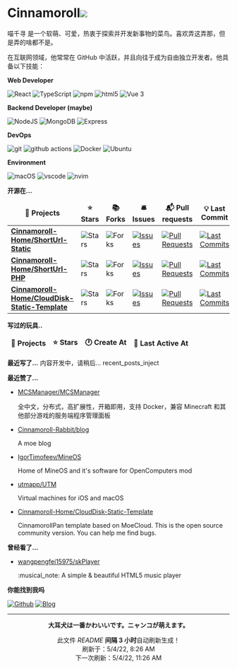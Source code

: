 # Cinnamoroll![](https://visitor-badge.laobi.icu/badge?page_id=Cinnamoroll-Rabbit.readme) 

喵千寻 是一个软萌、可爱，热衷于探索并开发新事物的菜鸟。喜欢弄这弄那，但是弄的啥都不是。

在互联网领域，他常常在 GitHub 中活跃，并且向往于成为自由独立开发者。他具备以下技能：

**Web Developer**

<p>
  <img alt="React" src="https://img.shields.io/badge/-React-45b8d8?style=flat-square&logo=react&logoColor=white" />
  <img alt="TypeScript"
    src="https://img.shields.io/badge/-TypeScript-007ACC?style=flat-square&logo=typescript&logoColor=white" />
  <img alt="npm" src="https://img.shields.io/badge/-NPM-CB3837?style=flat-square&logo=npm&logoColor=white" />
  <img alt="html5" src="https://img.shields.io/badge/-HTML5-E34F26?style=flat-square&logo=html5&logoColor=white" />
  <img alt="Vue 3" src="https://img.shields.io/badge/-Vue-5BA17F?style=flat-square&logo=vue.js&logoColor=white" />
</p>

**Backend Developer (maybe)**

<p>
  <img alt="NodeJS" src="https://img.shields.io/badge/-NodeJS-43853d?style=flat-square&logo=Node.js&logoColor=white" />
  <img alt="MongoDB"
    src="https://img.shields.io/badge/-MongoDB-13aa52?style=flat-square&logo=mongodb&logoColor=white" />
  <img alt="Express"
    src="https://img.shields.io/badge/-express-13aa52?style=flat-square&logo=express&logoColor=white" />
</p>

**DevOps**

<p>
  <img alt="git" src="https://img.shields.io/badge/-Git-F05032?style=flat-square&logo=git&logoColor=white" />
  <img alt="github actions" src="https://img.shields.io/badge/-Github_Actions-2088FF?style=flat-square&logo=github-actions&logoColor=white" />
  <img alt="Docker" src="https://img.shields.io/badge/-Docker-46a2f1?style=flat-square&logo=docker&logoColor=white" />
  <img alt="Ubuntu" src="https://img.shields.io/badge/-Ubuntu-DB652A?style=flat-square&logo=ubuntu&logoColor=white" />
</p>

**Environment**

<p>
  <img alt="macOS" src="https://img.shields.io/badge/-macOS-333?style=flat-square&logo=apple&logoColor=white" />
  <img alt="vscode" src="https://img.shields.io/badge/Visual%20Studio%20Code-blue?style=flat-square&logo=visual-studio-code&logoColor=ffffff" />
  <img alt="nvim" src="https://img.shields.io/badge/NeoVim-649047?style=flat-square&logo=neovim&logoColor=ffffff" />
</p>

**开源在...**

<table><thead align=center><tr border: none;><td><b>🎁 Projects</b></td><td><b>⭐ Stars</b></td><td><b>📚 Forks</b></td><td><b>🛎 Issues</b></td><td><b>📬 Pull requests</b></td><td><b>💡 Last Commit</b></td></tr></thead><tbody><tr><td><a href=https://github.com/Cinnamoroll-Home/ShortUrl-Static><b>Cinnamoroll-Home/ShortUrl-Static</b></a></td><td><img alt=Stars src="https://img.shields.io/github/stars/Cinnamoroll-Home/ShortUrl-Static?style=flat-square&labelColor=343b41"></td><td><img alt=Forks src="https://img.shields.io/github/forks/Cinnamoroll-Home/ShortUrl-Static?style=flat-square&labelColor=343b41"></td><td><a href=https://github.com/Cinnamoroll-Home/ShortUrl-Static/issues target=_blank><img alt=Issues src="https://img.shields.io/github/issues/Cinnamoroll-Home/ShortUrl-Static?style=flat-square&labelColor=343b41"></a></td><td><a href=https://github.com/Cinnamoroll-Home/ShortUrl-Static/pulls target=_blank><img alt="Pull Requests"src="https://img.shields.io/github/issues-pr/Cinnamoroll-Home/ShortUrl-Static?style=flat-square&labelColor=343b41"></a></td><td><a href=https://github.com/Cinnamoroll-Home/ShortUrl-Static/commits target=_blank><img alt="Last Commits"src="https://img.shields.io/github/last-commit/Cinnamoroll-Home/ShortUrl-Static?style=flat-square&labelColor=343b41"></a></td></tr><tr><td><a href=https://github.com/Cinnamoroll-Home/ShortUrl-PHP><b>Cinnamoroll-Home/ShortUrl-PHP</b></a></td><td><img alt=Stars src="https://img.shields.io/github/stars/Cinnamoroll-Home/ShortUrl-PHP?style=flat-square&labelColor=343b41"></td><td><img alt=Forks src="https://img.shields.io/github/forks/Cinnamoroll-Home/ShortUrl-PHP?style=flat-square&labelColor=343b41"></td><td><a href=https://github.com/Cinnamoroll-Home/ShortUrl-PHP/issues target=_blank><img alt=Issues src="https://img.shields.io/github/issues/Cinnamoroll-Home/ShortUrl-PHP?style=flat-square&labelColor=343b41"></a></td><td><a href=https://github.com/Cinnamoroll-Home/ShortUrl-PHP/pulls target=_blank><img alt="Pull Requests"src="https://img.shields.io/github/issues-pr/Cinnamoroll-Home/ShortUrl-PHP?style=flat-square&labelColor=343b41"></a></td><td><a href=https://github.com/Cinnamoroll-Home/ShortUrl-PHP/commits target=_blank><img alt="Last Commits"src="https://img.shields.io/github/last-commit/Cinnamoroll-Home/ShortUrl-PHP?style=flat-square&labelColor=343b41"></a></td></tr><tr><td><a href=https://github.com/Cinnamoroll-Home/CloudDisk-Static-Template><b>Cinnamoroll-Home/CloudDisk-Static-Template</b></a></td><td><img alt=Stars src="https://img.shields.io/github/stars/Cinnamoroll-Home/CloudDisk-Static-Template?style=flat-square&labelColor=343b41"></td><td><img alt=Forks src="https://img.shields.io/github/forks/Cinnamoroll-Home/CloudDisk-Static-Template?style=flat-square&labelColor=343b41"></td><td><a href=https://github.com/Cinnamoroll-Home/CloudDisk-Static-Template/issues target=_blank><img alt=Issues src="https://img.shields.io/github/issues/Cinnamoroll-Home/CloudDisk-Static-Template?style=flat-square&labelColor=343b41"></a></td><td><a href=https://github.com/Cinnamoroll-Home/CloudDisk-Static-Template/pulls target=_blank><img alt="Pull Requests"src="https://img.shields.io/github/issues-pr/Cinnamoroll-Home/CloudDisk-Static-Template?style=flat-square&labelColor=343b41"></a></td><td><a href=https://github.com/Cinnamoroll-Home/CloudDisk-Static-Template/commits target=_blank><img alt="Last Commits"src="https://img.shields.io/github/last-commit/Cinnamoroll-Home/CloudDisk-Static-Template?style=flat-square&labelColor=343b41"></a></td></tr></tbody></table>

**写过的玩具..**

<table><thead align=center><tr border: none;><td><b>🎁 Projects</b></td><td><b>⭐ Stars</b></td><td><b>🕐 Create At</b></td><td><b>📅 Last Active At</b></td></tr></thead><tbody></tbody></table>

**最近写了...**
内容开发中，请稍后... recent_posts_inject

**最近赞了...**

<ul><li><a href=https://github.com/MCSManager/MCSManager>MCSManager/MCSManager</a><p>全中文，分布式，高扩展性，开箱即用，支持 Docker，兼容 Minecraft 和其他部分游戏的服务端程序管理面板</p></li><li><a href=https://github.com/Cinnamoroll-Rabbit/blog>Cinnamoroll-Rabbit/blog</a><p>A moe blog</p></li><li><a href=https://github.com/IgorTimofeev/MineOS>IgorTimofeev/MineOS</a><p>Home of MineOS and it's software for OpenComputers mod</p></li><li><a href=https://github.com/utmapp/UTM>utmapp/UTM</a><p>Virtual machines for iOS and macOS</p></li><li><a href=https://github.com/Cinnamoroll-Home/CloudDisk-Static-Template>Cinnamoroll-Home/CloudDisk-Static-Template</a><p>CinnamorollPan template based on MoeCloud. This is the open source community version. You can help me find bugs.</p></li></ul>

**曾经看了...**

<ul><li><a href=https://github.com/wangpengfei15975/skPlayer>wangpengfei15975/skPlayer</a><p>:musical_note: A simple & beautiful HTML5 music player</p></li></ul>

**你能找到我吗**

<p><a href="https://github.com/Cinnamoroll-Rabbit" target="_blank"><img alt="Github" src="https://img.shields.io/badge/GitHub-%2312100E.svg?&style=for-the-badge&logo=Github&logoColor=white" /></a>
<a href="https://blog.mojy.xyz" target="_blank"><img alt="Blog" src="https://img.shields.io/badge/blog-blog.mojy.xyz-yellowgreen" /></a>

------------

<p align=center><strong>大耳犬は一番かわいいです。ニャンコが萌えます。</strong></p>
<p align=center>此文件 <i>README</i> <b>间隔 3 小时</b>自动刷新生成！<br>刷新于：5/4/22, 8:26 AM<br>下一次刷新：5/4/22, 11:26 AM</p>
